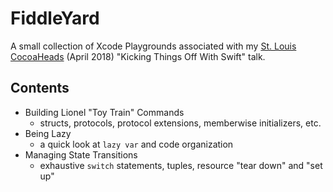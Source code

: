# FiddleYard

A small collection of Xcode Playgrounds associated with my [St. Louis CocoaHeads](https://www.meetup.com/St-Louis-CocoaHeads/) (April 2018) "Kicking Things Off With Swift" talk.
 
## Contents
 
- Building Lionel "Toy Train" Commands
  - structs, protocols, protocol extensions, memberwise initializers, etc.
- Being Lazy
  - a quick look at `lazy var` and code organization
- Managing State Transitions
  - exhaustive `switch` statements, tuples, resource "tear down" and "set up"
